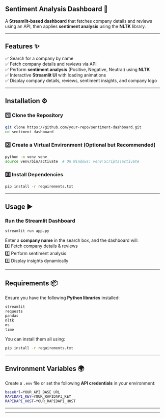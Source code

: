 ## **Sentiment Analysis Dashboard** 🚀
A **Streamlit-based dashboard** that fetches company details and reviews using an API, then applies **sentiment analysis** using the **NLTK** library.

---

## **Features** ✨
✅ Search for a company by name  
✅ Fetch company details and reviews via API  
✅ Perform **sentiment analysis** (Positive, Negative, Neutral) using **NLTK**  
✅ Interactive **Streamlit UI** with loading animations  
✅ Display company details, reviews, sentiment insights, and company logo  

---

## **Installation** ⚙️  

### **1️⃣ Clone the Repository**  
```sh
git clone https://github.com/your-repo/sentiment-dashboard.git
cd sentiment-dashboard
```

### **2️⃣ Create a Virtual Environment (Optional but Recommended)**  
```sh
python -m venv venv
source venv/bin/activate  # On Windows: venv\Scripts\activate
```

### **3️⃣ Install Dependencies**  
```sh
pip install -r requirements.txt
```

---

## **Usage** ▶️  

### **Run the Streamlit Dashboard**  
```sh
streamlit run app.py
```

Enter a **company name** in the search box, and the dashboard will:  
1️⃣ Fetch company details & reviews  
2️⃣ Perform sentiment analysis  
3️⃣ Display insights dynamically  

---

## **Requirements** 📦  
Ensure you have the following **Python libraries** installed:  

```txt
streamlit
requests
pandas
nltk
os
time
```

You can install them all using:  
```sh
pip install -r requirements.txt
```

---

## **Environment Variables** 🌍  
Create a `.env` file or set the following **API credentials** in your environment:  

```sh
baseUrl=YOUR_API_BASE_URL
RAPIDAPI_KEY=YOUR_RAPIDAPI_KEY
RAPIDAPI_HOST=YOUR_RAPIDAPI_HOST
```

---

<!-- ## **Screenshots** 📸  
| Company Search | Sentiment Analysis |
|---------------|------------------|
| ![Search]() | ![Sentiment]() | -->

---
